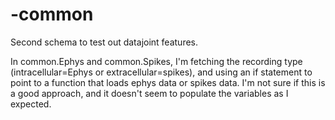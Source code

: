 # -common

Second schema to test out datajoint features.

In common.Ephys and common.Spikes, I'm fetching the recording type (intracellular=Ephys or extracellular=spikes),
and using an if statement to point to a function that loads ephys data or spikes data. I'm not sure if this is a good
approach, and it doesn't seem to populate the variables as I expected.
